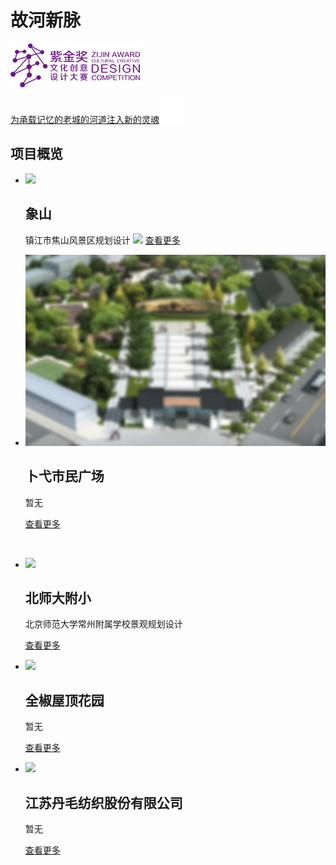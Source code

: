 <!--$layout: block-->
<!--$lang: zh_CN--> 
<!--$en_US: /English/--> 
<!--$ja_JP: /日本語/-->
  
<!--#Hero-->
<!--$color-:#ffffff-->   
<!--$background-image:Resources/gu_he_xing_mai.jpg-->   

 
 # 故河新脉
 ![紫金奖](简体中文/景观设计/故河新脉/zijin_logo.png)
  
  [为承载记忆的老城的河道注入新的灵魂![](/Resources/icon/arrow-right-fff.svg)](简体中文/景观设计/故河新脉/README.md?class=btn%20brand)   

<!--Hero #--> 
 
 

 
<!--#Features-->
<!--$class:mt--> 
  ## 项目概览
  * ![](https://seedunk.com/media/ydd-xiangshan/4-03.rw-560.cy-100.cw-500.ch-280.jpg?class=masker&height=260px) 
    ## 象山
    镇江市焦山风景区规划设计
     ![](https://seedunk.com/media/ydd-xiangshan/4-03.rw-560.cy-100.cw-500.ch-280.jpg) 
    [查看更多](/简体中文/景观设计/象山.md?theme=brand&class=mt)
  * ![](/Resources/pu_yi.jpg?class=masker&height=260px) 
    ## 卜弋市民广场
    暂无
     
    [查看更多](/简体中文/景观设计/卜弋市民广场.md?theme=brand&class=mt)

<br>
 
  * ![](/blank.png?class=cover&background=%23cadbe5&height=260px) 
    ## 北师大附小
    北京师范大学常州附属学校景观规划设计
     
    [查看更多](/简体中文/景观设计/北师大附小.md?theme=brand&class=mt)
  * ![](/blank.png?class=cover&background=%23cadbe5&height=260px) 
    ## 全椒屋顶花园
    暂无
     
    [查看更多](/简体中文/景观设计/全椒屋顶花园.md?theme=brand&class=mt)
  * ![](/blank.png?class=cover&background=%23cadbe5&height=260px) 
    ## 江苏丹毛纺织股份有限公司
    暂无
     
    [查看更多](/简体中文/景观设计/江苏丹毛纺织股份有限公司.md?theme=brand&class=mt)
 

<!--Features #-->